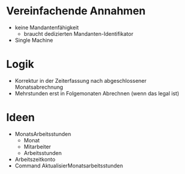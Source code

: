 # Vereinfachende Annahmen

- keine Mandantenfähigkeit
    - braucht dedizierten Mandanten-Identifikator
- Single Machine

# Logik

- Korrektur in der Zeiterfassung nach abgeschlossener Monatsabrechnung
- Mehrstunden erst in Folgemonaten Abrechnen (wenn das legal ist)

# Ideen

- MonatsArbeitsstunden
    - Monat
    - Mitarbeiter
    - Arbeitsstunden
- Arbeitszeitkonto
- Command AktualisierMonatsarbeitsstunden
